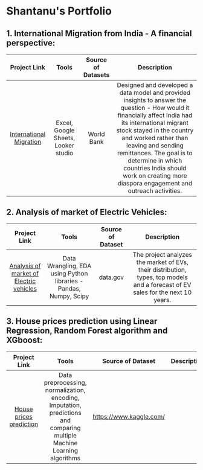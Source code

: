 # Shantanu's Portfolio

## 1. International Migration from India - A financial perspective:

| Project Link | Tools | Source of Datasets | Description |
|:---:|:----:|:-----:|:-------------:|
| [International Migration](https://github.com/shantanu2693/International-Migration-from-India-a-financial-perspective) | Excel, Google Sheets, Looker studio | World Bank | Designed and developed a data model and provided insights to answer the question - How would it financially affect India had its international migrant stock stayed in the country and worked rather than leaving and sending remittances. The goal is to determine in which countries India should work on creating more diaspora engagement and outreach activities.


## 2. Analysis of market of Electric Vehicles:
| Project Link | Tools | Source of Dataset | Description |
|:---:|:----:|:-----:|:-------------:|
| [Analysis of market of Electric vehicles](https://github.com/shantanu2693/Analysis-of-market-of-Electric-Vehicles/blob/main/Market%20analysis%20of%20Electric%20vehicles.ipynb) | Data Wrangling, EDA using Python libraries - Pandas, Numpy, Scipy | data.gov | The project analyzes the market of EVs, their distribution, types, top models and a forecast of EV sales for the next 10 years.

## 3. House prices prediction using Linear Regression, Random Forest algorithm and XGboost:
| Project Link | Tools | Source of Dataset | Description |
|:---:|:----:|:-----:|:-------------:|
|[House prices prediction](https://github.com/shantanu2693/House-prices-prediction/blob/main/House_prices_prediction_using_multiple_Machine_learning_algorithms%20(2).ipynb)| Data preprocessing, normalization, encoding, Imputation, predictions and comparing multiple Machine Learning algorithms | https://www.kaggle.com/ | 
